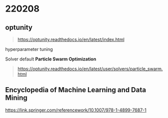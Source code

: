# 220208

## optunity

> https://optunity.readthedocs.io/en/latest/index.html

hyperparameter tuning

Solver default **Particle Swarm Optimization**

> https://optunity.readthedocs.io/en/latest/user/solvers/particle_swarm.html

## Encyclopedia of Machine Learning and Data Mining

https://link.springer.com/referencework/10.1007/978-1-4899-7687-1